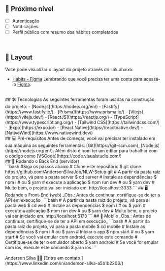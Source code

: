 <br/>

## 🚀 Próximo nível

- [ ] Autenticação
- [ ] Notificações
- [ ] Perfil público com resumo dos hábitos completados

<br/>

## <a name='layout'></a> 🔖 Layout

Você pode visualizar o layout do projeto através do link abaixo:
- [Habits - Figma](https://www.figma.com/community/file/1195326661124171197)
Lembrando que você precisa ter uma conta para acessá-lo [Figma](http://figma.com/).
<br/>
## <a name='tecnologias'></a> 🛠️ Tecnologias
As seguintes ferramentas foram usadas na construção do projeto:
- [Node.js](https://nodejs.org/en/)
- [Fastify](https://www.fastify.io/)
- [Prisma](https://www.prisma.io/)
- [Vitejs](https://vitejs.dev/)
- [ReactJS](https://reactjs.org/)
- [TypeScript](https://www.typescriptlang.org/)
- [Tailwind CSS](https://tailwindcss.com/)
- [Expo](https://expo.io/)
- [React Native](https://reactnative.dev/)
- [NativeWind](https://www.nativewind.dev/)
<br/>
## <a name='pre-requisitos'></a> 💻 Pré-requisitos
Antes de começar, você vai precisar ter instalado em sua máquina as seguintes ferramentas:
[Git](https://git-scm.com), [Node.js](https://nodejs.org/en/).
Além disto é bom ter um editor para trabalhar com o código como [VSCode](https://code.visualstudio.com/)
<br/>
## 🎲 Rodando o Back End (servidor)
<br/>
```bash
#Siga os passos abaixo
# Clone este repositório
$ git clone https://github.com/AndersonSilvaJob/NLW-Setup.git
# A partir da pasta raiz do projeto, vá para a pasta server
$ cd server
# Instale as dependências
$ npm i
# ou
$ yarn
# execute a aplicação
$ npm run dev
# ou
$ yarn dev
# Muito bem, o projeto vai ser iniciado em.
http://localhost:3333
```
## 🖥️ Rodando o Front-End (web)
_Obs.: Antes de continuar, certifique-se de ter a API em execução_
```bash
# A partir da pasta raiz do projeto, vá para a pasta web
$ cd web
# Instale as dependências
$ npm i
# ou
$ yarn
# execute a aplicação
$ npm run dev
# ou
$ yarn dev
# Muito bem, o projeto vai ser iniciado em.
http://localhost:5173
```
## 📱 Mobile
_Obs.: Antes de continuar, certifique-se de ter a API em execução_
```bash
# A partir da pasta raiz do projeto, vá para a pasta mobile
$ cd mobile
# Instale as dependências
$ npm i
# ou
$ yarn
# Iniciar o app
$ npm start
# ou
$ yarn start
# Se você vai emular com android, execute este comando
# Certifique-se de ter o emulador aberto
$ yarn android
# Se você for emular com ios, execute este comando
$ yarn ios
```
<br/>

<br/>
Anderson Silva ✌🏽 [Entre em contato ](https://www.linkedin.com/in/anderson-silva-a5b1b2206/)
